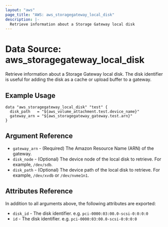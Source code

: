 ```yaml
---
layout: "aws"
page_title: "AWS: aws_storagegateway_local_disk"
description: |-
  Retrieve information about a Storage Gateway local disk
---
```


# Data Source: aws_storagegateway_local_disk

Retrieve information about a Storage Gateway local disk. The disk identifier is useful for adding the disk as a cache or upload buffer to a gateway.

## Example Usage

```hcl
data "aws_storagegateway_local_disk" "test" {
  disk_path   = "${aws_volume_attachment.test.device_name}"
  gateway_arn = "${aws_storagegateway_gateway.test.arn}"
}
```

## Argument Reference

* `gateway_arn` - (Required) The Amazon Resource Name (ARN) of the gateway.
* `disk_node` - (Optional) The device node of the local disk to retrieve. For example, `/dev/sdb`.
* `disk_path` - (Optional) The device path of the local disk to retrieve. For example, `/dev/xvdb` or `/dev/nvme1n1`.

## Attributes Reference

In addition to all arguments above, the following attributes are exported:

* `disk_id` - The disk identifier. e.g. `pci-0000:03:00.0-scsi-0:0:0:0`
* `id` - The disk identifier. e.g. `pci-0000:03:00.0-scsi-0:0:0:0`
